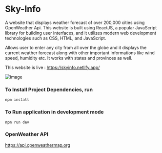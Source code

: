 # Sky-Info
A website that displays weather forecast of over 200,000 cities using OpenWeather Api. This website is built using ReactJS, a popular JavaScript library for building user interfaces, and it utilizes modern web development technologies such as CSS, HTML, and JavaScript.

Allows user to enter any city from all over the globe and it displays the current weather forecast along with other important informations like wind speed, humidity etc. It works with states and provinces as well.

This website is live : https://skyinfo.netlify.app/

![image](https://github.com/i-aka5h/Sky-Info/assets/105808186/4df98a8a-6bdb-4997-88f4-4a4f50794bd8)

### To Install Project Dependencies, run
```
npm install
```
### To Run application in development mode
```
npm run dev
```

### OpenWeather API
https://api.openweathermap.org


